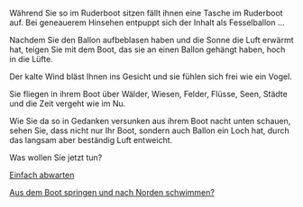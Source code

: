 Während Sie so im Ruderboot sitzen fällt ihnen eine Tasche im Ruderboot auf.
Bei geneauerem Hinsehen entpuppt sich der Inhalt als Fesselballon ...

Nachdem Sie den Ballon aufbeblasen haben und die Sonne die Luft erwärmt hat, 
teigen Sie mit dem Boot, das sie an einen Ballon gehängt haben, hoch in die Lüfte.

Der kalte Wind bläst Ihnen ins Gesicht und sie fühlen sich frei wie ein Vogel.

Sie fliegen in ihrem Boot über Wälder, Wiesen, Felder, Flüsse, Seen, Städte und die Zeit vergeht wie im Nu.

Wie Sie da so in Gedanken versunken aus ihrem Boot nacht unten schauen, sehen Sie, dass nicht nur Ihr Boot,
sondern auch Ballon ein Loch hat, durch das langsam aber beständig Luft entweicht.

Was wollen Sie jetzt tun?


[Einfach abwarten](../abwarten/abwarten.md)

[Aus dem Boot springen und nach Norden schwimmen?](../schwimmen/schwimmen.md)


